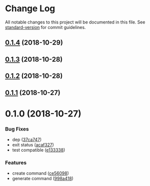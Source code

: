 # Change Log

All notable changes to this project will be documented in this file. See [standard-version](https://github.com/conventional-changelog/standard-version) for commit guidelines.

<a name="0.1.4"></a>
## [0.1.4](https://github.com/feiwuteam/wxapp-cli/compare/v0.1.3...v0.1.4) (2018-10-29)



<a name="0.1.3"></a>
## [0.1.3](https://github.com/feiwuteam/wxapp-cli/compare/v0.1.2...v0.1.3) (2018-10-28)



<a name="0.1.2"></a>
## [0.1.2](https://github.com/feiwuteam/wxapp-cli/compare/v0.1.1...v0.1.2) (2018-10-28)



<a name="0.1.1"></a>
## [0.1.1](https://github.com/feiwuteam/wxapp-cli/compare/v0.1.0...v0.1.1) (2018-10-27)



<a name="0.1.0"></a>
# 0.1.0 (2018-10-27)


### Bug Fixes

* dep ([37ca747](https://github.com/feiwuteam/wxapp-cli/commit/37ca747))
* exit status ([acaf327](https://github.com/feiwuteam/wxapp-cli/commit/acaf327))
* test compatible ([e133338](https://github.com/feiwuteam/wxapp-cli/commit/e133338))


### Features

* create command ([ce56098](https://github.com/feiwuteam/wxapp-cli/commit/ce56098))
* generate command ([998a418](https://github.com/feiwuteam/wxapp-cli/commit/998a418))

